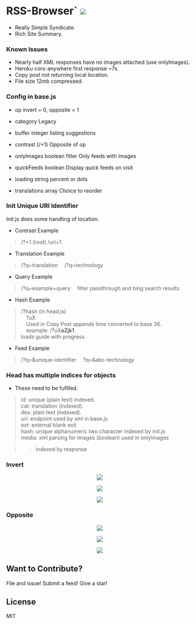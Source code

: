 # RSS-Browser` <img src='https://img.shields.io/github/license/acktic/acktic.github.io?style=social'>

  - Really Simple Syndicate.
  - Rich Site Summary.

### Known Issues

* Nearly half XML responses have no images attached (use onlyImages).
* Heroku cors-anywhere first response ~7s.
* Copy post not returning local location.
* File size 12mb compressed.

### Config in base.js

* op
  invert = 0,
  opposite = 1

* category Legacy

* buffer integer
  listing suggestions

* contrast (/+1)
  Opposite of op

* onlyImages boolean
  filter Only feeds with Images

* quickFeeds boolean
  Display quick feeds on visit

* loading string
  percent or dots

* translations array
  Choice to reorder


### Init Unique URI Identifier

  Init.js does some handling of location.

  * Contrast Example
  > /?+1 (root) /uri+1

  * Translation Example
  > /?q=translation
    &emsp;/?q=technology

  * Query Example
  > /?q=example+query
    &emsp;filter passthrough and bing search results

  * Hash Example
  > /?hash (in head.js)<br>
    &emsp;?uX <br>
    &emsp;Used in Copy Post appends time converted to base 36.<br>
    &emsp;example: /?uX<b>aZjk1</b><br> loads guide with progress.
    
  * Feed Example
  > /?q=&unique-identifier
    &emsp;?q=&abc-technology

### Head has multiple indices for objects
 
  * These need to be fufilled.<br>
  > id: unique (plain text) indexed.<br>
    cat: translation (indexed).<br>
    des: plain text (indexed).<br>
    uri: endpoint used by xml in base.js<br>
    ext: external blank exit<br>
    hash: unique alphanumeric two character indexed by init.js<br>
    media: xml parsing for images (boolean) used in onlyImages<br>

>> indexed by response

### Invert

<p align='center'><img src='http://acktic.github.io/screenshots/invert.jpg'></p>

<p align='center'><img src='http://acktic.github.io/screenshots/air.jpg'></p>

<p align='center'><img src='http://acktic.github.io/screenshots/visual.jpg'></p>

### Opposite

<p align='center'><img src='http://acktic.github.io/screenshots/opposite.jpg'></p>

<p align='center'><img src='http://acktic.github.io/screenshots/result.jpg'></p>

<p align='center'><img src='http://acktic.github.io/screenshots/contrast.jpg'></p>

Want to Contribute?
----

File and issue!
Submit a feed!
Give a star!

License
----

MIT
